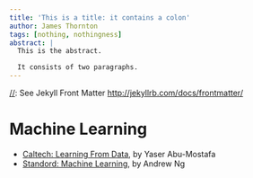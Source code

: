 ```yaml
---
title: 'This is a title: it contains a colon'
author: James Thornton
tags: [nothing, nothingness]
abstract: |
  This is the abstract.

  It consists of two paragraphs.
---
```


[//]: # (This may be the most platform independent comment)
[//]: See Jekyll Front Matter http://jekyllrb.com/docs/frontmatter/


# Machine Learning

* [Caltech: Learning From Data](http://work.caltech.edu/lectures.html), by Yaser Abu-Mostafa
* [Standord: Machine Learning](http://see.stanford.edu/see/courseInfo.aspx?coll=348ca38a-3a6d-4052-937d-cb017338d7b1), by Andrew Ng 


